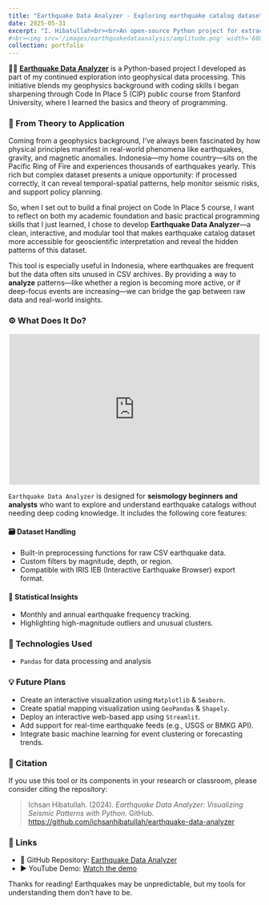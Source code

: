 ```yaml
---
title: "Earthquake Data Analyzer - Exploring earthquake catalog dataset patterns using Python"
date: 2025-05-31
excerpt: "I. Hibatullah<br><br>An open-source Python project for extracting insights from earthquake datasets through statistical calculations summary." 
#<br><img src='/images/earthquakedataanalysis/amplitude.png' width='600' height=500>
collection: portfolio
---
```


👨‍💻 [**Earthquake Data Analyzer**](https://github.com/ichsanhibatullah/earthquake-data-analyzer) is a Python-based project I developed as part of my continued exploration into geophysical data processing. This initiative blends my geophysics background with coding skills I began sharpening through Code In Place 5 (CIP) public course from Stanford University, where I learned the basics and theory of programming.

### 🔁 From Theory to Application

Coming from a geophysics background, I’ve always been fascinated by how physical principles manifest in real-world phenomena like earthquakes, gravity, and magnetic anomalies. Indonesia—my home country—sits on the Pacific Ring of Fire and experiences thousands of earthquakes yearly. This rich but complex dataset presents a unique opportunity: if processed correctly, it can reveal temporal-spatial patterns, help monitor seismic risks, and support policy planning.

So, when I set out to build a final project on Code In Place 5 course, I want to reflect on both my academic foundation and basic practical programming skills that I just learned, I chose to develop **Earthquake Data Analyzer**—a clean, interactive, and modular tool that makes earthquake catalog dataset more accessible for geoscientific interpretation and reveal the hidden patterns of this dataset.

This tool is especially useful in Indonesia, where earthquakes are frequent but the data often sits unused in CSV archives. By providing a way to **analyze** patterns—like whether a region is becoming more active, or if deep-focus events are increasing—we can bridge the gap between raw data and real-world insights.

### ⚙️ What Does It Do?

<p align="center">
  <iframe width="500" height="300" src="https://www.youtube.com/embed/_rQDH7ZQ18Y?si=QgBTlfVIvRGyykHD" title="YouTube video player" frameborder="0" allow="accelerometer; autoplay; clipboard-write; encrypted-media; gyroscope; picture-in-picture; web-share" referrerpolicy="strict-origin-when-cross-origin" allowfullscreen></iframe>
</p>

`Earthquake Data Analyzer` is designed for **seismology beginners and analysts** who want to explore and understand earthquake catalogs without needing deep coding knowledge. It includes the following core features:

#### 🗃️ Dataset Handling
- Built-in preprocessing functions for raw CSV earthquake data.
- Custom filters by magnitude, depth, or region.
- Compatible with IRIS IEB (Interactive Earthquake Browser) export format.

#### 🧠 Statistical Insights
- Monthly and annual earthquake frequency tracking.
- Highlighting high-magnitude outliers and unusual clusters.

### 📌 Technologies Used
- `Pandas` for data processing and analysis

### 💡 Future Plans
- Create an interactive visualization using `Matplotlib` & `Seaborn`.
- Create spatial mapping visualization using `GeoPandas` & `Shapely`.
- Deploy an interactive web-based app using `Streamlit`.
- Add support for real-time earthquake feeds (e.g., USGS or BMKG API).
- Integrate basic machine learning for event clustering or forecasting trends.

### 🧾 Citation
If you use this tool or its components in your research or classroom, please consider citing the repository:

> Ichsan Hibatullah. (2024). *Earthquake Data Analyzer: Visualizing Seismic Patterns with Python.* GitHub. https://github.com/ichsanhibatullah/earthquake-data-analyzer

### 🔗 Links
- 📂 GitHub Repository: [Earthquake Data Analyzer](https://github.com/ichsanhibatullah/earthquake-data-analyzer)  
- ▶️ YouTube Demo: [Watch the demo](https://www.youtube.com/watch?v=_rQDH7ZQ18Y)

Thanks for reading! Earthquakes may be unpredictable, but my tools for understanding them don’t have to be.